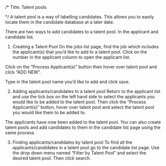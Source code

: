 /*
Title: Talent pools

*/
A talent pool is a way of labelling candidates. This allows you to easily locate them in the candidate database at a later date.

There are two ways to add candidates to a talent pool. In the applicant and candidate list.

1. Creating a Talent Pool
On the jobs list page, find the job which includes the applicant(s) that you’d like to add to a talent pool. Click on the number in the applicant column to open the applicant list.



Click on the “Process Applicant(s)” button then hover over talent pool and click “ADD NEW”.


Type in the talent pool name you’d like to add and click save.


2. Adding applicants/candidates to a talent pool
Return to the applicant list and use the tick box on the left hand side to select the applicants you would like to be added to the talent pool. Then click the “Process Applicant(s)” button, hover over talent pool and select the talent pool you would like them to be added to.


The applicants have now been added to the talent pool.
You can also create talent pools and add candidates to them in the candidate list page using the same process.


3. Finding applicants/candidates by talent pool
To find all the applicants/candidates in a talent pool go to the candidate list page.
Use the drop down menu named “Filter by Talent Pool” and select the desired talent pool. Then click search.

